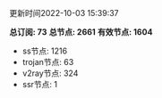 更新时间2022-10-03 15:39:37

**总订阅: 73**
**总节点: 2661**
**有效节点: 1604**
- ss节点: 1216
- trojan节点: 63
- v2ray节点: 324
- ssr节点: 1

